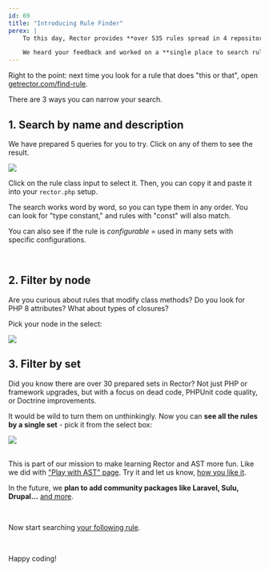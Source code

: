 ```yaml
---
id: 69
title: "Introducing Rule Finder"
perex: |
    To this day, Rector provides **over 535 rules spread in 4 repositories** - core, PHPUnit, Symfony, and Doctrine. If you are looking for a rule that does a specific job, you'd have to go through 4 markdown files, find it on a page, and hope to get it right. That is frustrating, especially when you look for a "constant," but rules have "const" in their name.

    We heard your feedback and worked on a **single place to search rules past couple of months**. We're proud to share the final page.
---
```


Right to the point: next time you look for a rule that does "this or that", open [getrector.com/find-rule](/find-rule).

There are 3 ways you can narrow your search.

## 1. Search by name and description

We have prepared 5 queries for you to try. Click on any of them to see the result.

<img src="/assets/images/blog/2024/search-first.gif" class="img-thumbnail mb-4" style="max-width: 40em">

Click on the rule class input to select it. Then, you can copy it and paste it into your `rector.php` setup.

The search works word by word, so you can type them in any order. You can look for "type constant," and rules with "const" will also match.

You can also see if the rule is *configurable* = used in many sets with specific configurations.

<br>

## 2. Filter by node

Are you curious about rules that modify class methods? Do you look for PHP 8 attributes? What about types of closures?

Pick your node in the select:

<img src="/assets/images/blog/2024/search-second.gif" class="img-thumbnail mb-4" style="max-width: 40em">

<br>

## 3. Filter by set

Did you know there are over 30 prepared sets in Rector? Not just PHP or framework upgrades, but with a focus on dead code, PHPUnit code quality, or Doctrine improvements.

It would be wild to turn them on unthinkingly. Now you can **see all the rules by a single set** - pick it from the select box:

<img src="/assets/images/blog/2024/search-third.gif" class="img-thumbnail mb-4" style="max-width: 40em">

<br>

<br>

This is part of our mission to make learning Rector and AST more fun. Like we did with ["Play with AST" page](/blog/introducing-play-with-ast-page). Try it and let us know, [how you like it](https://github.com/rectorphp/getrector-com/issues).

In the future, we **plan to add community packages like Laravel, Sulu, Drupal...** [and more](https://github.com/rectorphp/rector#empowered-by-community-heart).

<br>

Now start searching [your following rule](https://getrector.com/find-rule).

<br>

Happy coding!

